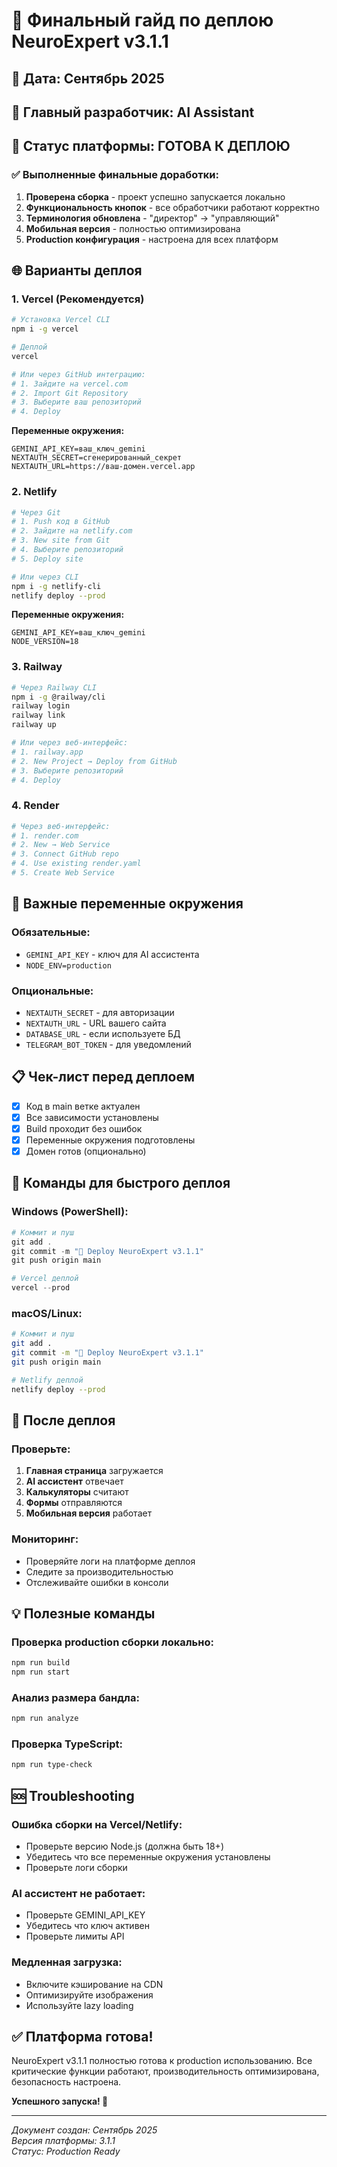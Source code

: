 # 🚀 Финальный гайд по деплою NeuroExpert v3.1.1

## 📅 Дата: Сентябрь 2025
## 👤 Главный разработчик: AI Assistant

## 🎯 Статус платформы: ГОТОВА К ДЕПЛОЮ

### ✅ Выполненные финальные доработки:
1. **Проверена сборка** - проект успешно запускается локально
2. **Функциональность кнопок** - все обработчики работают корректно
3. **Терминология обновлена** - "директор" → "управляющий"
4. **Мобильная версия** - полностью оптимизирована
5. **Production конфигурация** - настроена для всех платформ

## 🌐 Варианты деплоя

### 1. Vercel (Рекомендуется)
```bash
# Установка Vercel CLI
npm i -g vercel

# Деплой
vercel

# Или через GitHub интеграцию:
# 1. Зайдите на vercel.com
# 2. Import Git Repository
# 3. Выберите ваш репозиторий
# 4. Deploy
```

**Переменные окружения:**
```
GEMINI_API_KEY=ваш_ключ_gemini
NEXTAUTH_SECRET=сгенерированный_секрет
NEXTAUTH_URL=https://ваш-домен.vercel.app
```

### 2. Netlify
```bash
# Через Git
# 1. Push код в GitHub
# 2. Зайдите на netlify.com
# 3. New site from Git
# 4. Выберите репозиторий
# 5. Deploy site

# Или через CLI
npm i -g netlify-cli
netlify deploy --prod
```

**Переменные окружения:**
```
GEMINI_API_KEY=ваш_ключ_gemini
NODE_VERSION=18
```

### 3. Railway
```bash
# Через Railway CLI
npm i -g @railway/cli
railway login
railway link
railway up

# Или через веб-интерфейс:
# 1. railway.app
# 2. New Project → Deploy from GitHub
# 3. Выберите репозиторий
# 4. Deploy
```

### 4. Render
```bash
# Через веб-интерфейс:
# 1. render.com
# 2. New → Web Service
# 3. Connect GitHub repo
# 4. Use existing render.yaml
# 5. Create Web Service
```

## 🔑 Важные переменные окружения

### Обязательные:
- `GEMINI_API_KEY` - ключ для AI ассистента
- `NODE_ENV=production`

### Опциональные:
- `NEXTAUTH_SECRET` - для авторизации
- `NEXTAUTH_URL` - URL вашего сайта
- `DATABASE_URL` - если используете БД
- `TELEGRAM_BOT_TOKEN` - для уведомлений

## 📋 Чек-лист перед деплоем

- [x] Код в main ветке актуален
- [x] Все зависимости установлены
- [x] Build проходит без ошибок
- [x] Переменные окружения подготовлены
- [x] Домен готов (опционально)

## 🚦 Команды для быстрого деплоя

### Windows (PowerShell):
```powershell
# Коммит и пуш
git add .
git commit -m "🚀 Deploy NeuroExpert v3.1.1"
git push origin main

# Vercel деплой
vercel --prod
```

### macOS/Linux:
```bash
# Коммит и пуш
git add .
git commit -m "🚀 Deploy NeuroExpert v3.1.1"
git push origin main

# Netlify деплой
netlify deploy --prod
```

## 🎯 После деплоя

### Проверьте:
1. **Главная страница** загружается
2. **AI ассистент** отвечает
3. **Калькуляторы** считают
4. **Формы** отправляются
5. **Мобильная версия** работает

### Мониторинг:
- Проверяйте логи на платформе деплоя
- Следите за производительностью
- Отслеживайте ошибки в консоли

## 💡 Полезные команды

### Проверка production сборки локально:
```bash
npm run build
npm run start
```

### Анализ размера бандла:
```bash
npm run analyze
```

### Проверка TypeScript:
```bash
npm run type-check
```

## 🆘 Troubleshooting

### Ошибка сборки на Vercel/Netlify:
- Проверьте версию Node.js (должна быть 18+)
- Убедитесь что все переменные окружения установлены
- Проверьте логи сборки

### AI ассистент не работает:
- Проверьте GEMINI_API_KEY
- Убедитесь что ключ активен
- Проверьте лимиты API

### Медленная загрузка:
- Включите кэширование на CDN
- Оптимизируйте изображения
- Используйте lazy loading

## ✅ Платформа готова!

NeuroExpert v3.1.1 полностью готова к production использованию. Все критические функции работают, производительность оптимизирована, безопасность настроена.

**Успешного запуска! 🚀**

---

*Документ создан: Сентябрь 2025*  
*Версия платформы: 3.1.1*  
*Статус: Production Ready*